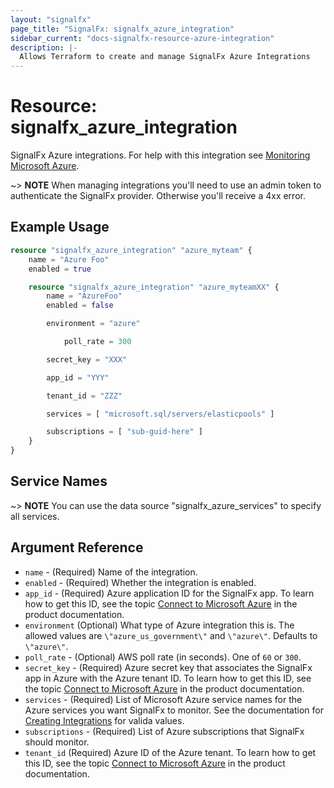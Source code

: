 ```yaml
---
layout: "signalfx"
page_title: "SignalFx: signalfx_azure_integration"
sidebar_current: "docs-signalfx-resource-azure-integration"
description: |-
  Allows Terraform to create and manage SignalFx Azure Integrations
---
```


# Resource: signalfx_azure_integration

SignalFx Azure integrations. For help with this integration see [Monitoring Microsoft Azure](https://docs.signalfx.com/en/latest/integrations/azure-info.html#connect-to-azure).

~> **NOTE** When managing integrations you'll need to use an admin token to authenticate the SignalFx provider. Otherwise you'll receive a 4xx error.

## Example Usage

```terraform
resource "signalfx_azure_integration" "azure_myteam" {
    name = "Azure Foo"
    enabled = true

    resource "signalfx_azure_integration" "azure_myteamXX" {
        name = "AzureFoo"
        enabled = false

        environment = "azure"

    		poll_rate = 300

        secret_key = "XXX"

        app_id = "YYY"

        tenant_id = "ZZZ"

        services = [ "microsoft.sql/servers/elasticpools" ]

        subscriptions = [ "sub-guid-here" ]
    }
}
```

## Service Names

~> **NOTE** You can use the data source "signalfx_azure_services" to specify all services.

## Argument Reference

* `name` - (Required) Name of the integration.
* `enabled` - (Required) Whether the integration is enabled.
* `app_id` - (Required) Azure application ID for the SignalFx app. To learn how to get this ID, see the topic [Connect to Microsoft Azure](https://docs.signalfx.com/en/latest/getting-started/send-data.html#connect-to-microsoft-azure) in the product documentation.
* `environment` (Optional) What type of Azure integration this is. The allowed values are `\"azure_us_government\"` and `\"azure\"`. Defaults to `\"azure\"`.
* `poll_rate` - (Optional) AWS poll rate (in seconds). One of `60` or `300`.
* `secret_key` - (Required) Azure secret key that associates the SignalFx app in Azure with the Azure tenant ID. To learn how to get this ID, see the topic [Connect to Microsoft Azure](https://docs.signalfx.com/en/latest/integrations/azure-info.html#connect-to-azure) in the product documentation.
* `services` - (Required) List of Microsoft Azure service names for the Azure services you want SignalFx to monitor. See the documentation for [Creating Integrations](https://developers.signalfx.com/integrations_reference.html#operation/Create%20Integration) for valida values.
* `subscriptions` - (Required) List of Azure subscriptions that SignalFx should monitor.
* `tenant_id` (Required) Azure ID of the Azure tenant. To learn how to get this ID, see the topic [Connect to Microsoft Azure](https://docs.signalfx.com/en/latest/integrations/azure-info.html#connect-to-azure) in the product documentation.
